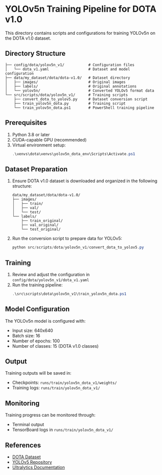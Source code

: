 # YOLOv5n Training Pipeline for DOTA v1.0

This directory contains scripts and configurations for training YOLOv5n on the DOTA v1.0 dataset.

## Directory Structure

```
├── config/dota/yolov5n_v1/           # Configuration files
│   └── dota_v1.yaml                  # Dataset and model configuration
├── data/my_dataset/dota/dota-v1.0/   # Dataset directory
│   ├── images/                       # Original images
│   ├── labels/                       # Original annotations
│   └── yolov5n/                      # Converted YOLOv5 format data
└── src/scripts/dota/yolov5n_v1/      # Training scripts
    ├── convert_dota_to_yolov5.py     # Dataset conversion script
    ├── train_yolov5n_dota.py         # Training script
    └── train_yolov5n_dota.ps1        # PowerShell training pipeline
```

## Prerequisites

1. Python 3.8 or later
2. CUDA-capable GPU (recommended)
3. Virtual environment setup:
   ```powershell
   .\venvs\dota\venvs\yolov5n_dota_env\Scripts\Activate.ps1
   ```

## Dataset Preparation

1. Ensure DOTA v1.0 dataset is downloaded and organized in the following structure:
   ```
   data/my_dataset/dota/dota-v1.0/
   ├── images/
   │   ├── train/
   │   ├── val/
   │   └── test/
   └── labels/
       ├── train_original/
       ├── val_original/
       └── test_original/
   ```

2. Run the conversion script to prepare data for YOLOv5:
   ```powershell
   python src/scripts/dota/yolov5n_v1/convert_dota_to_yolov5.py
   ```

## Training

1. Review and adjust the configuration in `config/dota/yolov5n_v1/dota_v1.yaml`
2. Run the training pipeline:
   ```powershell
   .\src\scripts\dota\yolov5n_v1\train_yolov5n_dota.ps1
   ```

## Model Configuration

The YOLOv5n model is configured with:
- Input size: 640x640
- Batch size: 16
- Number of epochs: 100
- Number of classes: 15 (DOTA v1.0 classes)

## Output

Training outputs will be saved in:
- Checkpoints: `runs/train/yolov5n_dota_v1/weights/`
- Training logs: `runs/train/yolov5n_dota_v1/`

## Monitoring

Training progress can be monitored through:
- Terminal output
- TensorBoard logs in `runs/train/yolov5n_dota_v1/`

## References

- [DOTA Dataset](https://captain-whu.github.io/DOTA/)
- [YOLOv5 Repository](https://github.com/ultralytics/yolov5)
- [Ultralytics Documentation](https://docs.ultralytics.com/) 